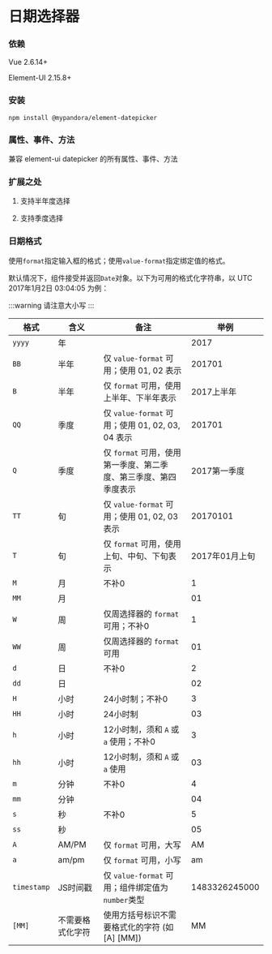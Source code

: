 # 日期选择器

### 依赖

Vue 2.6.14+

Element-UI 2.15.8+


### 安装

```
npm install @mypandora/element-datepicker
```

### 属性、事件、方法

兼容 element-ui datepicker 的所有属性、事件、方法

### 扩展之处

1. 支持半年度选择

2. 支持季度选择


###  日期格式

使用`format`指定输入框的格式；使用`value-format`指定绑定值的格式。

默认情况下，组件接受并返回`Date`对象。以下为可用的格式化字符串，以 UTC 2017年1月2日 03:04:05 为例：

:::warning
请注意大小写
:::

| 格式 | 含义 | 备注 | 举例 |
|------|------|------|------|
| `yyyy` | 年 | | 2017 |
| `BB` | 半年 | 仅 `value-format` 可用；使用 01, 02 表示| 201701|
| `B` | 半年 | 仅 `format` 可用，使用上半年、下半年表示 | 2017上半年|
| `QQ` | 季度 | 仅 `value-format` 可用；使用 01, 02, 03, 04 表示| 201701|
| `Q` | 季度 | 仅 `format` 可用，使用第一季度、第二季度、第三季度、第四季度表示 | 2017第一季度|
| `TT` | 旬 | 仅 `value-format` 可用；使用 01, 02, 03 表示| 20170101|
| `T` | 旬 | 仅 `format` 可用，使用上旬、中旬、下旬表示 | 2017年01月上旬|
| `M`  | 月 | 不补0 | 1 |
| `MM` | 月 | | 01 |
| `W`  | 周 | 仅周选择器的 `format` 可用；不补0 | 1 |
| `WW` | 周 | 仅周选择器的 `format` 可用 | 01 |
| `d`  | 日 | 不补0 | 2 |
| `dd` | 日 | | 02 |
| `H`  | 小时 | 24小时制；不补0 | 3 |
| `HH` | 小时 | 24小时制 | 03 |
| `h`  | 小时 | 12小时制，须和 `A` 或 `a` 使用；不补0 | 3 |
| `hh` | 小时 | 12小时制，须和 `A` 或 `a` 使用 | 03 |
| `m`  | 分钟 | 不补0 | 4 |
| `mm` | 分钟 | | 04 |
| `s`  | 秒 | 不补0 | 5 |
| `ss` | 秒 | | 05 |
| `A`  | AM/PM | 仅 `format` 可用，大写 | AM |
| `a`  | am/pm | 仅 `format` 可用，小写 | am |
| `timestamp` | JS时间戳 | 仅 `value-format` 可用；组件绑定值为`number`类型 | 1483326245000 |
| `[MM]` | 不需要格式化字符 | 使用方括号标识不需要格式化的字符 (如  [A] [MM])  | MM |
